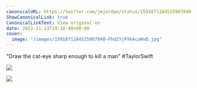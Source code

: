 ```yaml
---
canonicalURL: https://twitter.com/jmjordan/status/1591871184525987840
ShowCanonicalLink: true
CanonicalLinkText: View original on
date: 2022-11-13T19:10:40+00:00
cover:
  image: "/images/1591871184525987840-Fhd2YjPXkAcaWvQ.jpg"
---
```

"Draw the cat-eye sharp enough to kill a man" #TaylorSwift 

![](/images/1591871184525987840-Fhd2YjPXkAcaWvQ.jpg)

![](/images/1591871184525987840-Fhd2Zd6WIAEdMBJ.jpg)